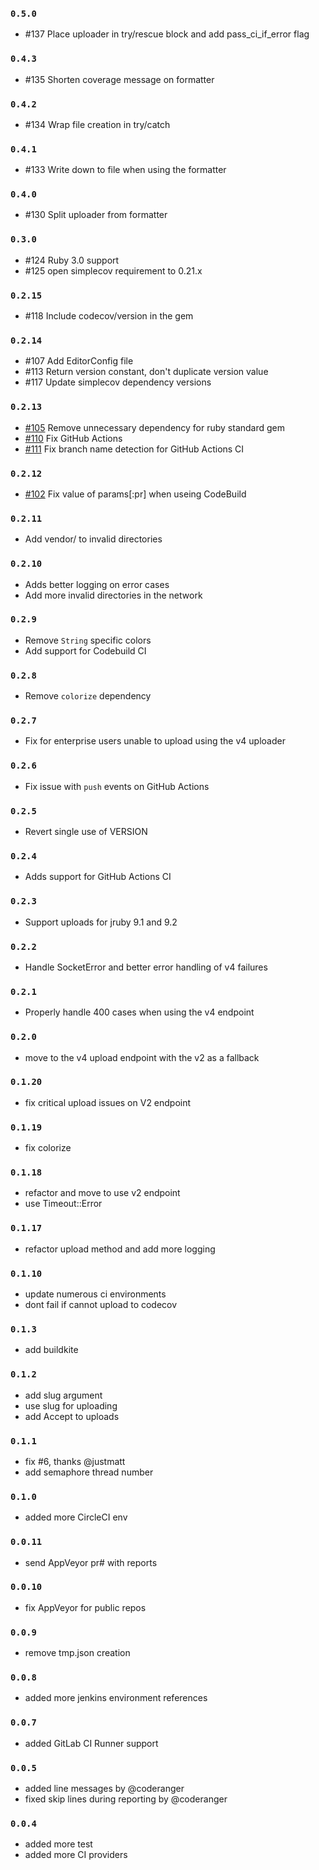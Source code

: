 ### `0.5.0`
- #137 Place uploader in try/rescue block and add pass_ci_if_error flag

### `0.4.3`
- #135 Shorten coverage message on formatter

### `0.4.2`
- #134 Wrap file creation in try/catch

### `0.4.1`
- #133 Write down to file when using the formatter

### `0.4.0`
- #130 Split uploader from formatter

### `0.3.0`
- #124 Ruby 3.0 support
- #125 open simplecov requirement to 0.21.x

### `0.2.15`
- #118 Include codecov/version in the gem

### `0.2.14`
- #107 Add EditorConfig file
- #113 Return version constant, don't duplicate version value
- #117 Update simplecov dependency versions

### `0.2.13`
- [#105](https://github.com/codecov/codecov-ruby/pull/105) Remove unnecessary dependency for ruby standard gem
- [#110](https://github.com/codecov/codecov-ruby/pull/110) Fix GitHub Actions
- [#111](https://github.com/codecov/codecov-ruby/pull/111) Fix branch name detection for GitHub Actions CI

### `0.2.12`
- [#102](https://github.com/codecov/codecov-ruby/pull/102) Fix value of params[:pr] when useing CodeBuild

### `0.2.11`
- Add vendor/ to invalid directories

### `0.2.10`
- Adds better logging on error cases
- Add more invalid directories in the network

### `0.2.9`
- Remove `String` specific colors
- Add support for Codebuild CI

### `0.2.8`
- Remove `colorize` dependency

### `0.2.7`
- Fix for enterprise users unable to upload using the v4 uploader

### `0.2.6`
- Fix issue with `push` events on GitHub Actions

### `0.2.5`
- Revert single use of VERSION

### `0.2.4`
- Adds support for GitHub Actions CI

### `0.2.3`
- Support uploads for jruby 9.1 and 9.2

### `0.2.2`
- Handle SocketError and better error handling of v4 failures

### `0.2.1`
- Properly handle 400 cases when using the v4 endpoint

### `0.2.0`
- move to the v4 upload endpoint with the v2 as a fallback

### `0.1.20`
- fix critical upload issues on V2 endpoint

### `0.1.19`
- fix colorize

### `0.1.18`
- refactor and move to use v2 endpoint
- use Timeout::Error

### `0.1.17`
- refactor upload method and add more logging

### `0.1.10`
- update numerous ci environments
- dont fail if cannot upload to codecov

### `0.1.3`
- add buildkite

### `0.1.2`
- add slug argument
- use slug for uploading
- add Accept to uploads

### `0.1.1`
- fix #6, thanks @justmatt
- add semaphore thread number

### `0.1.0`
- added more CircleCI env

### `0.0.11`
- send AppVeyor pr# with reports

### `0.0.10`
- fix AppVeyor for public repos

### `0.0.9`
- remove tmp.json creation

### `0.0.8`
- added more jenkins environment references

### `0.0.7`
- added GitLab CI Runner support

### `0.0.5`
- added line messages by @coderanger
- fixed skip lines during reporting by @coderanger

### `0.0.4`
- added more test
- added more CI providers
